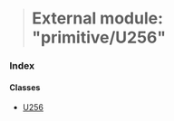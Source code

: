 > # External module: "primitive/U256"

### Index

#### Classes

* [U256](../classes/_primitive_u256_.u256.md)